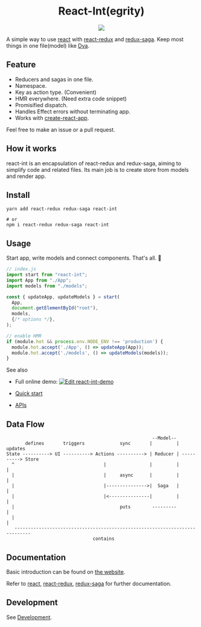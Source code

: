 <h1 align="center">
  React-Int(egrity)
</h1>

<p align="center">
  <a href="https://travis-ci.com/leafOfTree/react-int">
      <img src="https://travis-ci.com/leafOfTree/react-int.svg?token=2kNWVmnjedaFy64rtqzp&branch=master" />
  </a>
</p>

A simple way to use [react][0] with [react-redux][1] and [redux-saga][2]. Keep most things in one file(model) like [Dva][3].

## Feature

- Reducers and sagas in one file.
- Namespace.
- Key as action type. (Convenient)
- HMR everywhere. (Need extra code snippet)
- Promisified dispatch.
- Handles Effect errors without terminating app.
- Works with [create-react-app][4].

Feel free to make an issue or a pull request.

## How it works

react-int is an encapsulation of react-redux and redux-saga, aiming to simplify code and related files. Its main job is to create store from models and render app.

## Install

    yarn add react-redux redux-saga react-int

    # or 
    npm i react-redux redux-saga react-int

## Usage

Start app, write models and connect components. That's all. :tada:

```javascript
// index.js
import start from "react-int";
import App from "./App";
import models from "./models";

const { updateApp, updateModels } = start(
  App,
  document.getElementById("root"),
  models,
  {/* options */},
);

// enable HMR
if (module.hot && process.env.NODE_ENV !== 'production') {
  module.hot.accept('./App', () => updateApp(App));
  module.hot.accept('./models', () => updateModels(models));
}
```

See also

- Full online demo: [![Edit react-int-demo](https://codesandbox.io/static/img/play-codesandbox.svg)](https://codesandbox.io/s/61wpmyj04r?fontsize=14)

- <a href="https://leafoftree.github.io/react-int/#/quick_start">Quick start</a>

- <a href="https://leafoftree.github.io/react-int/#/apis">APIs</a>

## Data Flow
                                                          --Model-- 
           defines       triggers             sync       |         |   updates
    State ----------> UI ----------> Actions ----------> | Reducer | ----------> Store
      ^                                 |                |         |               |
      |                                 |     async      |         |               |
      |                                 |--------------->|  Saga   |               |
      |                                 |<---------------|         |               |
      |                                       puts        ---------                |
      |                                                                            |
       ----------------------------------------------------------------------------
                                    contains


## Documentation

Basic introduction can be found on [the website](https://leafoftree.github.io/react-int).

Refer to [react][0], [react-redux][1], [redux-saga][2] for further documentation.

## Development

See <a href="https://leafoftree.github.io/react-int/#/development">Development</a>.

[0]: https://github.com/facebook/react
[1]: https://github.com/reduxjs/react-redux
[2]: https://github.com/redux-saga/redux-saga
[3]: https://github.com/dvajs/dva
[4]: https://github.com/facebook/create-react-app

